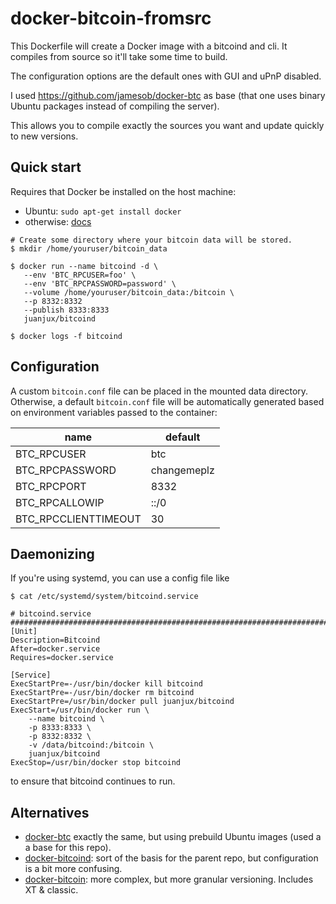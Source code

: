 # docker-bitcoin-fromsrc

This Dockerfile will create a Docker image with a bitcoind and cli. It compiles 
from source so it'll take some time to build. 

The configuration options are the default ones with GUI and uPnP disabled.

I used https://github.com/jamesob/docker-btc as base (that one uses binary Ubuntu packages
instead of compiling the server). 

This allows you to compile exactly the sources you want and update quickly to new versions.

## Quick start

Requires that Docker be installed on the host machine:
- Ubuntu: `sudo apt-get install docker`
- otherwise: [docs](https://docs.docker.com/engine/installation/)

```
# Create some directory where your bitcoin data will be stored.
$ mkdir /home/youruser/bitcoin_data

$ docker run --name bitcoind -d \
   --env 'BTC_RPCUSER=foo' \
   --env 'BTC_RPCPASSWORD=password' \
   --volume /home/youruser/bitcoin_data:/bitcoin \
   --p 8332:8332
   --publish 8333:8333
   juanjux/bitcoind

$ docker logs -f bitcoind
```


## Configuration

A custom `bitcoin.conf` file can be placed in the mounted data directory.
Otherwise, a default `bitcoin.conf` file will be automatically generated based
on environment variables passed to the container:

| name | default |
| ---- | ------- |
| BTC_RPCUSER | btc |
| BTC_RPCPASSWORD | changemeplz |
| BTC_RPCPORT | 8332 |
| BTC_RPCALLOWIP | ::/0 |
| BTC_RPCCLIENTTIMEOUT | 30 |


## Daemonizing

If you're using systemd, you can use a config file like

```
$ cat /etc/systemd/system/bitcoind.service

# bitcoind.service #######################################################################
[Unit]
Description=Bitcoind
After=docker.service
Requires=docker.service
 
[Service]
ExecStartPre=-/usr/bin/docker kill bitcoind
ExecStartPre=-/usr/bin/docker rm bitcoind
ExecStartPre=/usr/bin/docker pull juanjux/bitcoind
ExecStart=/usr/bin/docker run \
    --name bitcoind \
    -p 8333:8333 \
    -p 8332:8332 \
    -v /data/bitcoind:/bitcoin \
    juanjux/bitcoind 
ExecStop=/usr/bin/docker stop bitcoind 
```

to ensure that bitcoind continues to run.


## Alternatives

- [docker-btc](https://github.com/jamesob/docker-btc) exactly the same, but using prebuild 
  Ubuntu images (used a a base for this repo).
- [docker-bitcoind](https://github.com/kylemanna/docker-bitcoind): sort of the
  basis for the parent repo, but configuration is a bit more confusing. 
- [docker-bitcoin](https://github.com/amacneil/docker-bitcoin): more complex, but 
  more granular versioning. Includes XT & classic.
